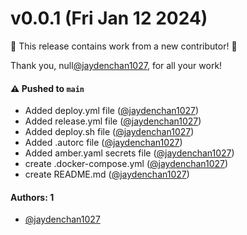 # v0.0.1 (Fri Jan 12 2024)

:tada: This release contains work from a new contributor! :tada:

Thank you, null[@jaydenchan1027](https://github.com/jaydenchan1027), for all your work!

#### ⚠️ Pushed to `main`

- Added deploy.yml file ([@jaydenchan1027](https://github.com/jaydenchan1027))
- Added release.yml file ([@jaydenchan1027](https://github.com/jaydenchan1027))
- Added deploy.sh file ([@jaydenchan1027](https://github.com/jaydenchan1027))
- Added .autorc file ([@jaydenchan1027](https://github.com/jaydenchan1027))
- Added amber.yaml secrets file ([@jaydenchan1027](https://github.com/jaydenchan1027))
- create .docker-compose.yml ([@jaydenchan1027](https://github.com/jaydenchan1027))
- create README.md ([@jaydenchan1027](https://github.com/jaydenchan1027))

#### Authors: 1

- [@jaydenchan1027](https://github.com/jaydenchan1027)
